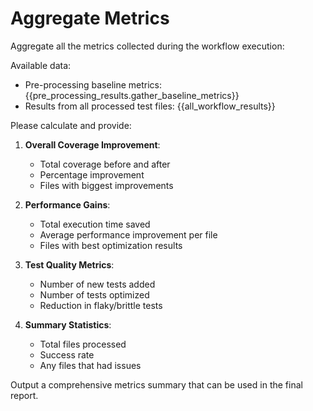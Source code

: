 # Aggregate Metrics

Aggregate all the metrics collected during the workflow execution:

Available data:
- Pre-processing baseline metrics: {{pre_processing_results.gather_baseline_metrics}}
- Results from all processed test files: {{all_workflow_results}}

Please calculate and provide:

1. **Overall Coverage Improvement**:
   - Total coverage before and after
   - Percentage improvement
   - Files with biggest improvements

2. **Performance Gains**:
   - Total execution time saved
   - Average performance improvement per file
   - Files with best optimization results

3. **Test Quality Metrics**:
   - Number of new tests added
   - Number of tests optimized
   - Reduction in flaky/brittle tests

4. **Summary Statistics**:
   - Total files processed
   - Success rate
   - Any files that had issues

Output a comprehensive metrics summary that can be used in the final report.